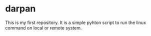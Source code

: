# darpan
This is my first repository.
It is a simple pyhton script to run the linux command on local or remote system.
